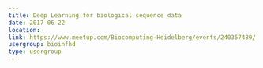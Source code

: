 ```yaml
---
title: Deep Learning for biological sequence data
date: 2017-06-22
location: 
link: https://www.meetup.com/Biocomputing-Heidelberg/events/240357489/
usergroup: bioinfhd
type: usergroup
---
```

